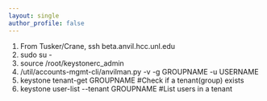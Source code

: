 ```yaml
---
layout: single
author_profile: false
---
```


1. From Tusker/Crane, ssh beta.anvil.hcc.unl.edu
1. sudo su -
1. source /root/keystonerc_admin
1. /util/accounts-mgmt-cli/anvilman.py -v -g GROUPNAME -u USERNAME
1. keystone tenant-get GROUPNAME #Check if a tenant(group) exists
1. keystone user-list \-\-tenant GROUPNAME #List users in a tenant
